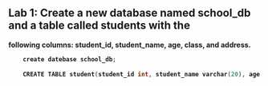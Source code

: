 ## Lab 1: Create a new database named school_db and a table called students with the
<b>following columns: student_id, student_name, age, class, and address.

```c
    create datebase school_db;
    
    CREATE TABLE student(student_id int, student_name varchar(20), age int ,class varchar(20),address varchar(50));


```